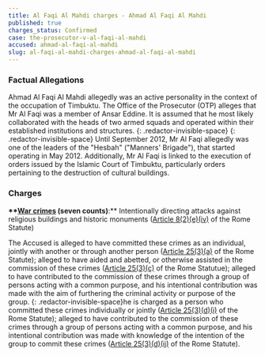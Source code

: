 ```yaml
---
title: Al Faqi Al Mahdi charges - Ahmad Al Faqi Al Mahdi
published: true
charges_status: Confirmed
case: the-prosecutor-v-al-faqi-al-mahdi
accused: ahmad-al-faqi-al-mahdi
slug: al-faqi-al-mahdi-charges-ahmad-al-faqi-al-mahdi
---
```



### Factual Allegations

Ahmad Al Faqi Al Mahdi allegedly was an active personality in the context of the occupation of Timbuktu. The Office of the Prosecutor (OTP) alleges that Mr Al Faqi was a member of Ansar Eddine. It is assumed that he most likely collaborated with the heads of two armed squads and operated within their established institutions and structures.
{: .redactor-invisible-space}
{: .redactor-invisible-space} Until September 2012, Mr Al Faqi allegedly was one of the leaders of the "Hesbah" ("Manners' Brigade"), that started operating in May 2012. Additionally, Mr Al Faqi is linked to the execution of orders issued by the Islamic Court of Timbuktu, particularly orders pertaining to the destruction of cultural buildings.

### Charges

**\*\*[War crimes](http://www.casematrixnetwork.org/case-m/klamberg-commentary/rome-statute/#c1172) (seven counts)**:\*\* Intentionally directing attacks against religious buildings and historic monuments ([Article 8(2)(e)(iv)](http://www.casematrixnetwork.org/cmn-knowledge-hub/klamberg-commentary/elements-of-crime/#c2370) of the Rome Statute)

The Accused is alleged to have committed these crimes as an individual, jointly with another or through another person ([Article 25(3)(a)](http://www.casematrixnetwork.org/case-m/klamberg-commentary/rome-statute/#c1198) of the Rome Statute); alleged to have aided and abetted, or otherwise assisted in the commission of these crimes ([Article 25(3)(c)](http://www.casematrixnetwork.org/case-m/klamberg-commentary/rome-statute/#c1198) of the Rome Statutue); alleged to have contributed to the commission of these crimes through a group of persons acting with a common purpose, and his intentional contribution was made with the aim of furthering the criminal activity or purpose of the group.
{: .redactor-invisible-space}he is charged as a person who committed these crimes individually or jointly ([Article 25(3)(d)(i)](http://www.casematrixnetwork.org/case-m/klamberg-commentary/rome-statute/#c1198) of the Rome Statute); alleged to have contributed to the commission of these crimes through a group of persons acting with a common purpose, and his intentional contribution was made with knowledge of the intention of the group to commit these crimes ([Article 25(3)(d)(ii)](http://www.casematrixnetwork.org/case-m/klamberg-commentary/rome-statute/#c1198) of the Rome Statute).